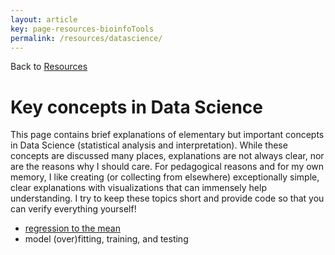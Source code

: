 ```yaml
---
layout: article
key: page-resources-bioinfoTools
permalink: /resources/datascience/
---
```


Back to [Resources](/resources/)

# Key concepts in Data Science

This page contains brief explanations of elementary but important concepts in Data Science (statistical analysis and interpretation). While these concepts are discussed many places, explanations are not always clear, nor are the reasons why I should care. For pedagogical reasons and for my own memory, I like creating (or collecting from elsewhere) exceptionally simple, clear explanations with visualizations that can immensely help understanding. I try to keep these topics short and provide code so that you can verify everything yourself!


- [regression to the mean](/resources/datascience/regressionToMean/)
- model (over)fitting, training, and testing


